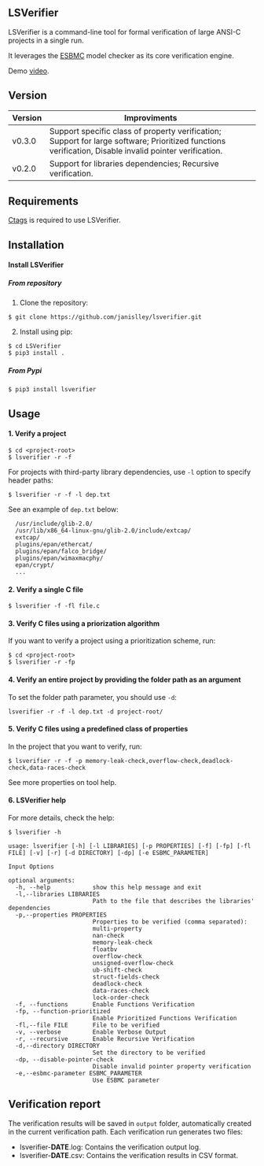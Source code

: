 ## LSVerifier

LSVerifier is a command-line tool for formal verification of large ANSI-C projects in a single run. 

It leverages the [ESBMC](https://github.com/esbmc/esbmc) model checker as its core verification engine.

Demo [video](https://www.youtube.com/watch?v=LrGwp00pSLc).

## Version

| Version | Improviments |
|---------|--------------|
| v0.3.0  | Support specific class of property verification; Support for large software; Prioritized functions verification, Disable invalid pointer verification. |
| v0.2.0  | Support for libraries dependencies; Recursive verification. |

## Requirements

[Ctags](https://github.com/universal-ctags/ctags) is required to use LSVerifier.

## Installation

#### Install LSVerifier

##### From repository

1. Clone the repository:

```
$ git clone https://github.com/janislley/lsverifier.git
```

2. Install using pip:

```
$ cd LSVerifier
$ pip3 install .
```

##### From Pypi

```
$ pip3 install lsverifier
```

## Usage

#### 1. Verify a project
```
$ cd <project-root>
$ lsverifier -r -f
```

For projects with third-party library dependencies, use ```-l``` option to specify header paths:

```
$ lsverifier -r -f -l dep.txt
```

See an example of ```dep.txt``` below:

```
  /usr/include/glib-2.0/
  /usr/lib/x86_64-linux-gnu/glib-2.0/include/extcap/
  extcap/
  plugins/epan/ethercat/
  plugins/epan/falco_bridge/
  plugins/epan/wimaxmacphy/
  epan/crypt/
  ...
```

#### 2. Verify a single C file

```
$ lsverifier -f -fl file.c
```

#### 3. Verify C files using a priorization algorithm

If you want to verify a project using a prioritization scheme, run:

```
$ cd <project-root>
$ lsverifier -r -fp
```

#### 4. Verify an entire project by providing the folder path as an argument

To set the folder path parameter, you should use ```-d```:

```
lsverifier -r -f -l dep.txt -d project-root/
```

#### 5. Verify C files using a predefined class of properties

In the project that you want to verify, run:

```
$ lsverifier -r -f -p memory-leak-check,overflow-check,deadlock-check,data-races-check
```

See more properties on tool help.

#### 6. LSVerifier help

For more details, check the help:

```
$ lsverifier -h

usage: lsverifier [-h] [-l LIBRARIES] [-p PROPERTIES] [-f] [-fp] [-fl FILE] [-v] [-r] [-d DIRECTORY] [-dp] [-e ESBMC_PARAMETER]

Input Options

optional arguments:
  -h, --help            show this help message and exit
  -l,--libraries LIBRARIES
                        Path to the file that describes the libraries' dependencies
  -p,--properties PROPERTIES
                        Properties to be verified (comma separated):
                        multi-property
                        nan-check
                        memory-leak-check
                        floatbv
                        overflow-check
                        unsigned-overflow-check
                        ub-shift-check
                        struct-fields-check
                        deadlock-check
                        data-races-check
                        lock-order-check
  -f, --functions       Enable Functions Verification
  -fp, --function-prioritized
                        Enable Prioritized Functions Verification
  -fl,--file FILE       File to be verified
  -v, --verbose         Enable Verbose Output
  -r, --recursive       Enable Recursive Verification
  -d,--directory DIRECTORY
                        Set the directory to be verified
  -dp, --disable-pointer-check
                        Disable invalid pointer property verification
  -e,--esbmc-parameter ESBMC_PARAMETER
                        Use ESBMC parameter
```

## Verification report

The verification results will be saved in ```output``` folder, automatically created in the current verification path. Each verification run generates two files:

- lsverifier-**DATE**.log: Contains the verification output log.
- lsverifier-**DATE**.csv: Contains the verification results in CSV format.
